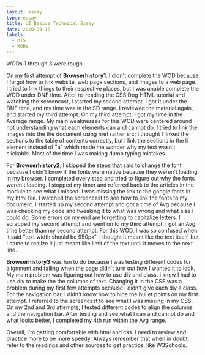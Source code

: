 ```yaml
---
layout: essay
type: essay
title: UI Basics Technical Essay
date: 2020-09-15
labels:
  - MIS
  - WODs
---
```


WODs 1 through 3 were rough.

On my first attempt of <b>Browserhistory1</b>, I didn't complete the WOD because I forgot how to link website, web page sections, and images to a web page. I tried to link things to their respective places, but I was unable complete the WOD under DNF time. After re-reading the CSS Dog HTML tutorial and watching the screencast, I started my second attempt. I got it under the DNF time, and my time was in the SD range. I reviewed the material again, and started my third attempt. On my third attempt, I got my time in the Average range. My main weaknesses for this WOD were centered around not understanding what each elements can and cannot do. 
I tried to link the images into the the document using href rather src; I thought I linked the sections to the table of contents correctly, but I link the sections in the li element instead of "a" which made me wonder why my text wasn't clickable. Most of the time I was making dumb typing mistakes.

For <b>Browserhistory2</b>, I skipped the steps that said to change the font because I didn't know if the fonts were native because they weren't loading in my browser. I completed every step and tried to figure out why the fonts weren't loading. I stopped my timer and referred back to the articles in the module to see what I missed. I was missing the link to the google fonts in my html file. I watched the screencast to see how to link the fonts  to my document. I started up my second attempt and got a time of Avg because I was checking my code and tweaking it to what was wrong and what else I could do. Some errors on my end are forgetting to capitalize letters. I scrapped my second attempt and went on to my third attempt. I got an Avg time better than my second attempt. For this WOD, I was so confused when it said "text width should be 950px". I thought it meant like the text itself, but I came to realize it just meant like limit of the text until it moves to the next line.

<b>Browserhistory3</b> was fun to do because I was testing different codes for alignment and failing when the page didn't turn out how I wanted it to look. My main problem was figuring out how to use div and class. I knew I had to use div to make the the columns of text. Changing it in the CSS was a problem during my first few attempts because I didn't give each div a class. For the navigation bar, I didn't know how to hide the bullet points on my first attempt. I referred to the screencast to see what I was missing in my CSS. On my 2nd and 3rd attempts, I tested different codes to align the columns and the navigation bar. After testing and see what I can and cannot do and what looks better, I completed my 4th run within the Avg range.

Overall, I'm getting comfortable with html and css. I need to review and practice more to be more speedy. Always remember that when in doubt, refer to the readings and other sources to get practice, like W3Schools.
